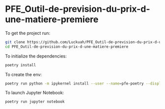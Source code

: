 # PFE_Outil-de-prevision-du-prix-d-une-matiere-premiere

To get the project run:

```bash
git clone https://github.com/Luckuah/PFE_Outil-de-prevision-du-prix-d-une-matiere-premiere.git
cd PFE_Outil-de-prevision-du-prix-d-une-matiere-premiere
```

To initialize the dependencies:

```bash
poetry install
```

To create the env:

```bash
poetry run python -m ipykernel install --user --name=pfe-poetry --display-name "PFE Poetry Env"
```

To launch Jupyter Notebook:

```bash
poetry run jupyter notebook
```


